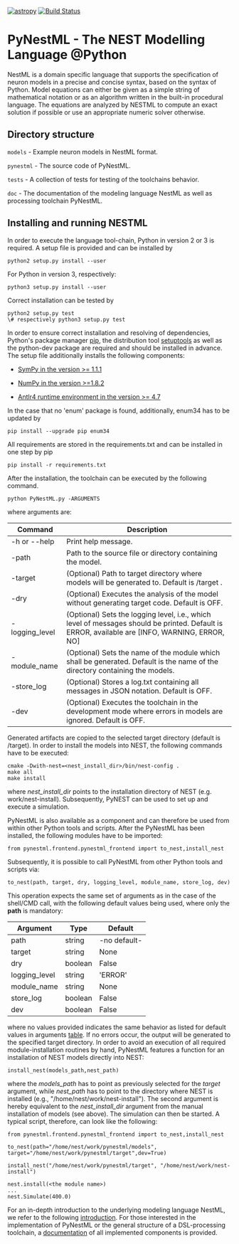 [![astropy](http://img.shields.io/badge/powered%20by-AstroPy-orange.svg?style=flat)](http://www.astropy.org/) [![Build Status](https://travis-ci.org/nest/nestml.svg?branch=master)](https://travis-ci.org/kperun/nestml)

# PyNestML - The NEST Modelling Language @Python

NestML is a domain specific language that supports the specification of neuron models
in a precise and concise syntax, based on the syntax of Python. Model equations
can either be given as a simple string of mathematical notation or as an algorithm written
in the built-in procedural language. The equations are analyzed by NESTML to compute
an exact solution if possible or use an appropriate numeric solver otherwise.

## Directory structure

`models` - Example neuron models in NestML format.

`pynestml` - The source code of PyNestML.

`tests` - A collection of tests for testing of the toolchains behavior.

`doc` - The documentation of the modeling language NestML as well as processing toolchain PyNestML.

## Installing and running NESTML

In order to execute the language tool-chain, Python in version 2 or 3 is required. A setup file is provided and can be installed by 

```
python2 setup.py install --user
```

For Python in version 3, respectively:

```
python3 setup.py install --user
```

Correct installation can be tested by 

```
python2 setup.py test
\# respectively python3 setup.py test 
```

In order to ensure correct installation and resolving of dependencies, Python's package manager [pip](https://pip.pypa.io/en/stable/installing/), the distribution tool [setuptools](https://packaging.python.org/tutorials/installing-packages/) as well as the python-dev package are required and should be installed in advance. The setup file additionally installs the following components:

* [SymPy in the version >= 1.1.1](http://www.sympy.org/en/index.html)

* [NumPy in the version >=1.8.2](http://www.numpy.org/)

* [Antlr4 runtime environment in the version >= 4.7](https://github.com/antlr/antlr4/blob/master/doc/python-target.md)

In the case that no 'enum' package is found, additionally, enum34 has to be updated by

```
pip install --upgrade pip enum34
```

All requirements are stored in the requirements.txt and can be installed in one step by pip

```
pip install -r requirements.txt
```

After the installation, the toolchain can be executed by the following command.

```
python PyNestML.py -ARGUMENTS
```

where arguments are:<a name="table_args"></a>

| Command       | Description |
|---            |---          |
| -h or --help  | Print help message.|
| -path         | Path to the source file or directory containing the model.|
| -target       | (Optional) Path to target directory where models will be generated to. Default is /target .| 
| -dry          | (Optional) Executes the analysis of the model without generating target code. Default is OFF.|
| -logging_level| (Optional) Sets the logging level, i.e., which level of messages should be printed. Default is ERROR, available are [INFO, WARNING, ERROR, NO] |
| -module_name  | (Optional) Sets the name of the module which shall be generated. Default is the name of the directory containing the models. |
| -store_log    | (Optional) Stores a log.txt containing all messages in JSON notation. Default is OFF.|
| -dev          | (Optional) Executes the toolchain in the development mode where errors in models are ignored. Default is OFF.|


Generated artifacts are copied to the selected target directory (default is /target). In order to install 
the models into NEST, the following commands have to be executed:
```
cmake -Dwith-nest=<nest_install_dir>/bin/nest-config .
make all
make install
```
where _nest\_install\_dir_ points to the installation directory of NEST (e.g. work/nest-install). Subsequently, PyNEST can be used to set up and execute a simulation.

PyNestML is also available as a component and can therefore be used from within 
other Python tools and scripts. After the PyNestML has been installed,
the following modules have to be imported:
```
from pynestml.frontend.pynestml_frontend import to_nest,install_nest
```
Subsequently, it is possible to call PyNestML from other Python tools and scripts via:

```
to_nest(path, target, dry, logging_level, module_name, store_log, dev)    
```
This operation expects the same set of arguments as in the case of the shell/CMD call,
with the following default values being used, where only the __path__ is mandatory:

| Argument | Type | Default |
|---       |---   | --- |
| path     | string | -no default- |  
| target   | string | None |
| dry      | boolean | False |
| logging_level | string | 'ERROR' |
| module_name | string | None |
| store_log | boolean | False |
| dev | boolean | False |

where no values provided indicates the same behavior as listed for default values 
in arguments [table](#table_args).
If no errors occur, the output will be generated to the specified target directory. In order 
to avoid an execution of all required module-installation routines by hand, PyNestML
features a function for an installation of NEST models directly into NEST:
```
install_nest(models_path,nest_path)
```  
where the _models\_path_ has to point as previously selected for the _target_
argument, while _nest\_path_ has to point to the directory where NEST is installed (e.g., 
"/home/nest/work/nest-install"). The second argument is hereby equivalent to the
_nest\_install\_dir_ argument from the manual installation of models (see above).
The simulation can then be started. A typical script, therefore, can look like the following:
```
from pynestml.frontend.pynestml_frontend import to_nest,install_nest

to_nest(path="/home/nest/work/pynestml/models", target="/home/nest/work/pynestml/target",dev=True)

install_nest("/home/nest/work/pynestml/target", "/home/nest/work/nest-install")

nest.install(<the module name>)    
...
nest.Simulate(400.0)
```

For an in-depth introduction to the underlying modeling language NestML, we refer to the following [introduction](doc/lan/doc.md).
For those interested in the implementation of PyNestML or the general structure of a DSL-processing toolchain, a [documentation](doc/impl/doc.md) of all implemented components is provided. 
